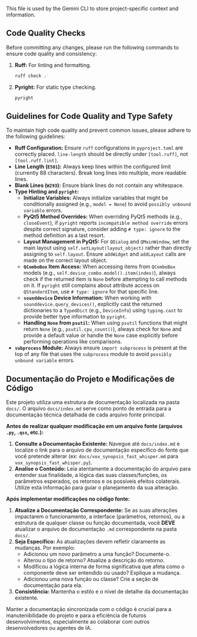 This file is used by the Gemini CLI to store project-specific context and information.

## Code Quality Checks

Before committing any changes, please run the following commands to ensure code quality and consistency:

1.  **Ruff:** For linting and formatting.
    ```bash
    ruff check .
    ```

2.  **Pyright:** For static type checking.
    ```bash
    pyright
    ```

## Guidelines for Code Quality and Type Safety

To maintain high code quality and prevent common issues, please adhere to the following guidelines:

*   **Ruff Configuration:** Ensure `ruff` configurations in `pyproject.toml` are correctly placed. `line-length` should be directly under `[tool.ruff]`, not `[tool.ruff.lint]`.
*   **Line Length (`E501`):** Always keep lines within the configured limit (currently 88 characters). Break long lines into multiple, more readable lines.
*   **Blank Lines (`W293`):** Ensure blank lines do not contain any whitespace.
*   **Type Hinting and `pyright`:**
    *   **Initialize Variables:** Always initialize variables that might be conditionally assigned (e.g., `model = None`) to avoid `possibly unbound variable` errors.
    *   **PyQt5 Method Overrides:** When overriding PyQt5 methods (e.g., `closeEvent`), if `pyright` reports `incompatible method override` errors despite correct signature, consider adding `# type: ignore` to the method definition as a last resort.
    *   **Layout Management in PyQt5:** For `QDialog` and `QMainWindow`, set the main layout using `self.setLayout(layout_object)` rather than directly assigning to `self.layout`. Ensure `addWidget` and `addLayout` calls are made on the correct layout object.
    *   **`QComboBox` Item Access:** When accessing items from `QComboBox` models (e.g., `self.device_combo.model().item(index)`), always check if the returned item is `None` before attempting to call methods on it. If `pyright` still complains about attribute access on `QStandardItem`, use `# type: ignore` for that specific line.
    *   **`sounddevice` Device Information:** When working with `sounddevice.query_devices()`, explicitly cast the returned dictionaries to a `TypedDict` (e.g., `DeviceInfo`) using `typing.cast` to provide better type information to `pyright`.
    *   **Handling `None` from `psutil`:** When using `psutil` functions that might return `None` (e.g., `psutil.cpu_count()`), always check for `None` and provide a default value or handle the `None` case explicitly before performing operations like comparisons.
*   **`subprocess` Module:** Always ensure `import subprocess` is present at the top of any file that uses the `subprocess` module to avoid `possibly unbound variable` errors.

## Documentação do Projeto e Modificações de Código

Este projeto utiliza uma estrutura de documentação localizada na pasta `docs/`. O arquivo `docs/index.md` serve como ponto de entrada para a documentação técnica detalhada de cada arquivo fonte principal.

**Antes de realizar qualquer modificação em um arquivo fonte (arquivos `.py`, `.qss`, etc.):**

1.  **Consulte a Documentação Existente:** Navegue até `docs/index.md` e localize o link para o arquivo de documentação específico do fonte que você pretende alterar (ex: `docs/vox_synopsis_fast_whisper.md` para `vox_synopsis_fast_whisper.py`).
2.  **Analise o Conteúdo:** Leia atentamente a documentação do arquivo para entender sua finalidade, a lógica das suas classes/funções, os parâmetros esperados, os retornos e os possíveis efeitos colaterais. Utilize esta informação para guiar o planejamento da sua alteração.

**Após implementar modificações no código fonte:**

1.  **Atualize a Documentação Correspondente:** Se as suas alterações impactarem o funcionamento, a interface (parâmetros, retornos), ou a estrutura de qualquer classe ou função documentada, você **DEVE** atualizar o arquivo de documentação `.md` correspondente na pasta `docs/`.
2.  **Seja Específico:** As atualizações devem refletir claramente as mudanças. Por exemplo:
    *   Adicionou um novo parâmetro a uma função? Documente-o.
    *   Alterou o tipo de retorno? Atualize a descrição do retorno.
    *   Modificou a lógica interna de forma significativa que afeta como o componente deve ser entendido ou usado? Explique a mudança.
    *   Adicionou uma nova função ou classe? Crie a seção de documentação para ela.
3.  **Consistência:** Mantenha o estilo e o nível de detalhe da documentação existente.

Manter a documentação sincronizada com o código é crucial para a manutenibilidade do projeto e para a eficiência de futuros desenvolvimentos, especialmente ao colaborar com outros desenvolvedores ou agentes de IA.
